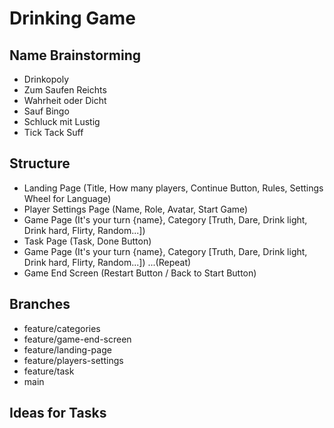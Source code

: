 # Drinking Game

## Name Brainstorming

- Drinkopoly
- Zum Saufen Reichts
- Wahrheit oder Dicht
- Sauf Bingo
- Schluck mit Lustig
- Tick Tack Suff

## Structure

- Landing Page (Title, How many players, Continue Button, Rules, Settings Wheel for Language)
- Player Settings Page (Name, Role, Avatar, Start Game)
- Game Page (It's your turn {name}, Category [Truth, Dare, Drink light, Drink hard, Flirty, Random...])
- Task Page (Task, Done Button)
- Game Page (It's your turn {name}, Category [Truth, Dare, Drink light, Drink hard, Flirty, Random...]) 
...(Repeat)
- Game End Screen (Restart Button / Back to Start Button)

## Branches

- feature/categories
- feature/game-end-screen
- feature/landing-page
- feature/players-settings
- feature/task
- main

## Ideas for Tasks
